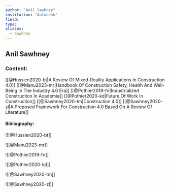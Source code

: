 ```yaml
---
author: "Anil Sawhney"
institution: "Autodesk"
field:
type:
aliases:
  - Sawhney
---
```


## Anil Sawhney

### Content:
[[@Hussien2020-bt|A Review Of Mixed-Reality Applications In Construction 4.0]]
[[@Manu2023-mr|Handbook Of Construction Safety, Health And Well-Being In The Industry 4.0 Era]]
[[@Pothier2019-fn|Industrialized Construction In Academia]]
[[@Pothier2020-kd|Future Of Work In Construction]]
[[@Sawhney2020-tm|Construction 4.0]]
[[@Sawhney2020-zl|A Proposed Framework For Construction 4.0 Based On A Review Of Literature]]

#### Bibliography:

![[@Hussien2020-bt]]

![[@Manu2023-mr]]

![[@Pothier2019-fn]]

![[@Pothier2020-kd]]

![[@Sawhney2020-tm]]

![[@Sawhney2020-zl]]
